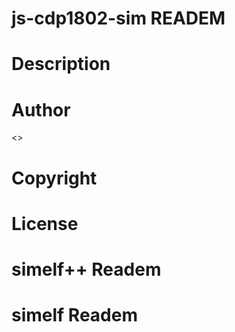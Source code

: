 # js-cdp1802-sim READEM

# Description

# Author
 <>

# Copyright


# License

# simelf++ Readem
# simelf Readem

